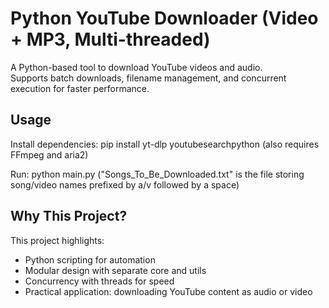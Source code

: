 # Python YouTube Downloader (Video + MP3, Multi-threaded)

A Python-based tool to download YouTube videos and audio.  
Supports batch downloads, filename management, and concurrent execution for faster performance.

## Usage
Install dependencies:
pip install yt-dlp youtubesearchpython
(also requires FFmpeg and aria2)

Run:
python main.py ("Songs_To_Be_Downloaded.txt" is the file storing song/video names prefixed by a/v followed by a space)

## Why This Project?
This project highlights:
- Python scripting for automation
- Modular design with separate core and utils
- Concurrency with threads for speed
- Practical application: downloading YouTube content as audio or video
